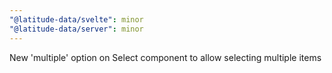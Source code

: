 ```yaml
---
"@latitude-data/svelte": minor
"@latitude-data/server": minor
---
```


New 'multiple' option on Select component to allow selecting multiple items

